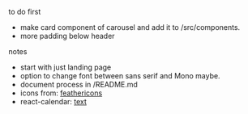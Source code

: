 to do first

- make card component of carousel and add it to /src/components.
- more padding below header

notes

- start with just landing page
- option to change font between sans serif and Mono maybe.
- document process in /README.md
- icons from: [feathericons](https://feathericons.com/)
- react-calendar: [text](https://projects.wojtekmaj.pl/react-calendar/)
